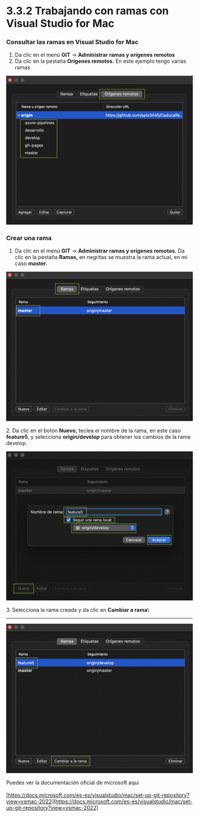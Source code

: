 # 3.3.2 Trabajando con ramas con Visual Studio for Mac

### Consultar las ramas en Visual Studio for Mac

1. Da clic en el menú **GIT** -> **Administrar ramas y orígenes remotos**
2. Da clic en la pestaña **Orígenes remotos.** En este ejemplo tengo varias ramas

![](<../../../.gitbook/assets/image (618).png>)

### Crear una rama

1. Da clic en el menú **GIT** -> **Administrar ramas y orígenes remotos.** Da clic en la pestaña **Ramas,** en negritas se muestra la rama actual, en mi caso **master.**

![](<../../../.gitbook/assets/image (614) (1).png>)

2\. Da clic en el botón **Nuevo,** teclea el nombre de la rama, en este caso **feature5**, y selecciona **origin/develop** para obtener los cambios de la rama develop.

![](<../../../.gitbook/assets/image (625) (1).png>)

3\. Selecciona la rama creada y da clic en **Cambiar a rama**\
****

![](<../../../.gitbook/assets/image (624) (1).png>)

Puedes ver la documentación oficial de microsoft aquí\
\
[https://docs.microsoft.com/es-es/visualstudio/mac/set-up-git-repository?view=vsmac-2022](https://docs.microsoft.com/es-es/visualstudio/mac/set-up-git-repository?view=vsmac-2022)

